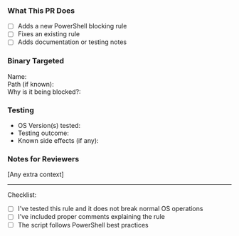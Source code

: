 ### What This PR Does

- [ ] Adds a new PowerShell blocking rule
- [ ] Fixes an existing rule
- [ ] Adds documentation or testing notes

### Binary Targeted

Name:  
Path (if known):  
Why is it being blocked?:  

### Testing

- OS Version(s) tested:
- Testing outcome:
- Known side effects (if any):

### Notes for Reviewers

[Any extra context]

---

Checklist:
- [ ] I’ve tested this rule and it does not break normal OS operations
- [ ] I’ve included proper comments explaining the rule
- [ ] The script follows PowerShell best practices
